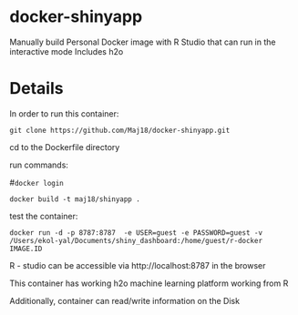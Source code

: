 # docker-shinyapp

Manually build Personal Docker image with R Studio that can run in the interactive mode
Includes h2o

# Details

In order to run this container:

`git clone https://github.com/Maj18/docker-shinyapp.git`

cd to the Dockerfile directory

run commands:

#`docker login`

`docker build -t maj18/shinyapp . `

test the container:

`docker run -d -p 8787:8787  -e USER=guest -e PASSWORD=guest -v /Users/ekol-yal/Documents/shiny_dashboard:/home/guest/r-docker IMAGE.ID`


R - studio can be accessible via http://localhost:8787 in the browser

This container has working h2o machine learning platform working from R

Additionally, container can read/write information on the Disk
